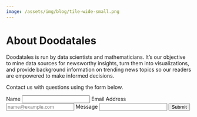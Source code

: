 ```yaml
---
image: /assets/img/blog/tile-wide-small.png
---
```


# About Doodatales

Doodatales is run by data scientists and mathematicians.  It’s our objective to mine data sources for newsworthy insights, turn them into visualizations, and provide background information on trending news topics so our readers are empowered to make informed decisions.  

Contact us with questions using the form below.

<form action="https://getsimpleform.com/messages?form_api_token=c1f8ef95da9247d4b806c2459380979a" method="post">
  <!-- the redirect_to is optional, the form will redirect to the referrer on submission -->
  <input type='hidden' name='redirect_to' value='<the complete return url e.g. http://fooey.com/thank-you.html>' />
  <!-- all your input fields here.... -->
  <label for="Name">Name</ label>
  <input type='text' name='Name' id="Name"/>
  <label for="Email"/>Email Address</label>
  <input type='text' name='email'placeholder="name@example.com" id="Email"/>
  <label for="Message">Message</label>
  <input type='text' name='message' id="Message" rows="3"/>
  <input type='submit' value='Submit' />
</form>
